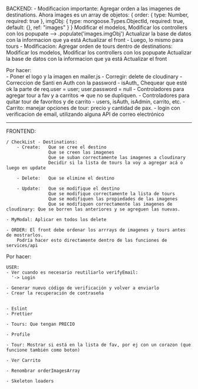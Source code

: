 BACKEND:
    - Modificacion importante: Agregar orden a las imagenes de destinations.
      Ahora images es un array de objetos:
              {
            order: { type: Number, required: true },
            imgObj: { type: mongoose.Types.ObjectId, required: true, default: {}, ref: "images" }
        }
        Modificar el modelos,
        Modificar los controllers con los popupate --> .populate('images.imgObj')
        Actualizar la base de datos con la informacion que ya está
        Actualizar el front
    - Luego, lo mismo para tours
    - Modificacion: Agregar orden de tours dentro de destinations:
        Modificar los modelos,
        Modificar los controllers con los popupate
        Actualizar la base de datos con la informacion que ya está
        Actualizar el front

Por hacer:  
    - Poner el logo y la imagen en mailer.js
    - Corregir: delete de cloudinary
    - Correccion de Santi en Auth con la password
        - isAuth_ Chequear que esté ok la parte de         req.user = user;        user.password = null
    - Controladores para agregar tour a fav y a carritos => que no se dupliquen.
    - Controladores para quitar tour de favoritos y de carrito
    - users, isAuth, isAdmin, carrito, etc.
    - Carrito: manejar opciones de tour: precio y cantidad de pax.
    - login con verificacion de email, utilizando alguna API de correo electrónico


-----------------------------------------------------------------------------------------------------------------------
FRONTEND:


    / CheckList - Destinations:
        - Create:   Que se cree el destino
                    Que se creen las imagenes  
                    Que se suban correctamente las imagenes a cloudinary
                    Decidir si la lista de tours la voy a agregar acá o luego en update
                    
        - Delete:   Que se elimine el destino
        
        - Update:   Que se modifique el destino
                    Que se modifique correctamente la lista de tours
                    Que se modifiquen las propiedades de las imagenes
                    Que se modifiquen correctamente las imagenes de cloudinary: Que se borren las anteriores y se agreguen las nuevas.
  
    - MyModal: Aplicar en todos los delete

    - ORDER: El front debe ordenar los arrrays de imagenes y tours antes de mostrarlos.
        Podría hacer esto directamente dentro de las funciones de services/api


Por hacer:

    USER:
    - Ver cuando es necesario reutiliarlo verifyEmail:
      '-> Login

    - Generar nuevo código de verificación y volver a enviarlo
    - Crear la recuperación de contraseña


    - Eslint
    - Prettier

    - Tours: Que tengan PRECIO

    - Profile

    - Tour: Mostrar si está en la lista de fav, por ej con un corazon (que funcione también como boton)

    - Ver Carrito

    - Renombrar orderImagesArray

    - Skeleton loaders